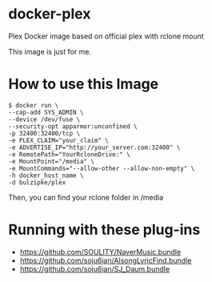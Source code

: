 # docker-plex
Plex Docker image based on official plex with rclone mount

This image is just for me.

# How to use this Image
```console
$ docker run \
--cap-add SYS_ADMIN \
--device /dev/fuse \
--security-opt apparmor:unconfined \
-p 32400:32400/tcp \
-e PLEX_CLAIM="your_claim" \
-e ADVERTISE_IP="http://your_server.com:32400" \
-e RemotePath="YourRcloneDrive:" \
-e MountPoint="/media" \
-e MountCommands="--allow-other --allow-non-empty" \
-h docker_host_name \
-d bulzipke/plex
```

Then, you can find your rclone folder in /media


# Running with these plug-ins
* https://github.com/SOULITY/NaverMusic.bundle
* https://github.com/soju6jan/AlsongLyricFind.bundle
* https://github.com/soju6jan/SJ_Daum.bundle
